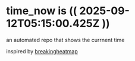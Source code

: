 # time_now is (( 2025-09-12T05:15:00.425Z ))

an automated repo that shows the currnent time

inspired by [breakingheatmap](https://github.com/breakingheatmap/breakingheatmap)